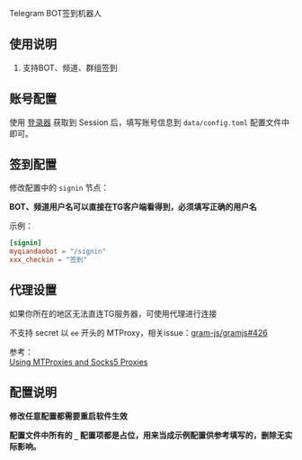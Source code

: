 Telegram BOT签到机器人

## 使用说明
1. 支持BOT、频道、群组签到

## 账号配置
使用 [登录器](https://github.com/liesauer/TGLogin) 获取到 Session 后，填写账号信息到 `data/config.toml` 配置文件中即可。

## 签到配置
修改配置中的 `signin` 节点：

**BOT、频道用户名可以直接在TG客户端看得到，必须填写正确的用户名**

示例：

```toml
[signin]
myqiandaobot = "/signin"
xxx_checkin = "签到"
```


## 代理设置

如果你所在的地区无法直连TG服务器，可使用代理进行连接

不支持 secret 以 `ee` 开头的 MTProxy，相关issue：[gram-js/gramjs#426](https://github.com/gram-js/gramjs/issues/426)

参考：
<br />
[Using MTProxies and Socks5 Proxies](https://gram.js.org/getting-started/authorization#using-mtproxies-and-socks5-proxies)

## 配置说明

**修改任意配置都需要重启软件生效**

**配置文件中所有的 `_` 配置项都是占位，用来当成示例配置供参考填写的，删除无实际影响。**
